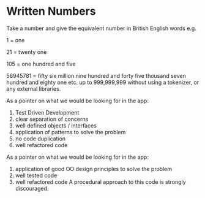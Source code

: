 # Written Numbers

Take a number and give the equivalent number in British English words e.g.

1 = one

21 = twenty one

105 = one hundred and five

56945781 = fifty six million nine hundred and forty five thousand seven hundred and eighty one
etc. up to 999,999,999 without using a tokenizer, or any external libraries.


As a pointer on what we would be looking for in the app: 
1. Test Driven Development
2. clear separation of concerns
3. well defined objects / interfaces
4. application of patterns to solve the problem
5. no code duplication
6. well refactored code


As a pointer on what we would be looking for in the app:
1) application of good OO design principles to solve the problem
2) well tested code
3) well refactored code
A procedural approach to this code is strongly discouraged.
